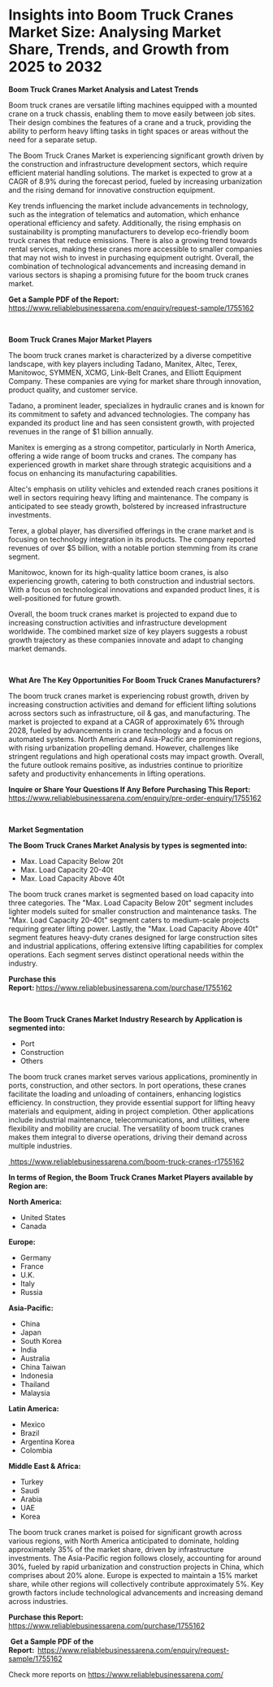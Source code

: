 <p><h1>Insights into Boom Truck Cranes Market Size: Analysing Market Share, Trends, and Growth from 2025 to 2032</h1></p><p><strong>Boom Truck Cranes Market Analysis and Latest Trends</strong></p>
<p><p>Boom truck cranes are versatile lifting machines equipped with a mounted crane on a truck chassis, enabling them to move easily between job sites. Their design combines the features of a crane and a truck, providing the ability to perform heavy lifting tasks in tight spaces or areas without the need for a separate setup. </p><p>The Boom Truck Cranes Market is experiencing significant growth driven by the construction and infrastructure development sectors, which require efficient material handling solutions. The market is expected to grow at a CAGR of 8.9% during the forecast period, fueled by increasing urbanization and the rising demand for innovative construction equipment. </p><p>Key trends influencing the market include advancements in technology, such as the integration of telematics and automation, which enhance operational efficiency and safety. Additionally, the rising emphasis on sustainability is prompting manufacturers to develop eco-friendly boom truck cranes that reduce emissions. There is also a growing trend towards rental services, making these cranes more accessible to smaller companies that may not wish to invest in purchasing equipment outright. Overall, the combination of technological advancements and increasing demand in various sectors is shaping a promising future for the boom truck cranes market.</p></p>
<p><strong>Get a Sample PDF of the Report:&nbsp;</strong> <a href="https://www.reliablebusinessarena.com/enquiry/request-sample/1755162?utm_campaign=3010&utm_medium=2&utm_source=Github&utm_content=ia&utm_term=10042025&utm_id=boom-truck-cranes">https://www.reliablebusinessarena.com/enquiry/request-sample/1755162</a></p>
<p>&nbsp;</p>
<p><strong>Boom Truck Cranes Major Market Players</strong></p>
<p><p>The boom truck cranes market is characterized by a diverse competitive landscape, with key players including Tadano, Manitex, Altec, Terex, Manitowoc, SYMMEN, XCMG, Link-Belt Cranes, and Elliott Equipment Company. These companies are vying for market share through innovation, product quality, and customer service.</p><p>Tadano, a prominent leader, specializes in hydraulic cranes and is known for its commitment to safety and advanced technologies. The company has expanded its product line and has seen consistent growth, with projected revenues in the range of $1 billion annually.</p><p>Manitex is emerging as a strong competitor, particularly in North America, offering a wide range of boom trucks and cranes. The company has experienced growth in market share through strategic acquisitions and a focus on enhancing its manufacturing capabilities.</p><p>Altec's emphasis on utility vehicles and extended reach cranes positions it well in sectors requiring heavy lifting and maintenance. The company is anticipated to see steady growth, bolstered by increased infrastructure investments.</p><p>Terex, a global player, has diversified offerings in the crane market and is focusing on technology integration in its products. The company reported revenues of over $5 billion, with a notable portion stemming from its crane segment.</p><p>Manitowoc, known for its high-quality lattice boom cranes, is also experiencing growth, catering to both construction and industrial sectors. With a focus on technological innovations and expanded product lines, it is well-positioned for future growth.</p><p>Overall, the boom truck cranes market is projected to expand due to increasing construction activities and infrastructure development worldwide. The combined market size of key players suggests a robust growth trajectory as these companies innovate and adapt to changing market demands.</p></p>
<p>&nbsp;</p>
<p><strong>What Are The Key Opportunities For Boom Truck Cranes Manufacturers?</strong></p>
<p><p>The boom truck cranes market is experiencing robust growth, driven by increasing construction activities and demand for efficient lifting solutions across sectors such as infrastructure, oil & gas, and manufacturing. The market is projected to expand at a CAGR of approximately 6% through 2028, fueled by advancements in crane technology and a focus on automated systems. North America and Asia-Pacific are prominent regions, with rising urbanization propelling demand. However, challenges like stringent regulations and high operational costs may impact growth. Overall, the future outlook remains positive, as industries continue to prioritize safety and productivity enhancements in lifting operations.</p></p>
<p><strong>Inquire or Share Your Questions If Any Before Purchasing This Report:</strong> <a href="https://www.reliablebusinessarena.com/enquiry/pre-order-enquiry/1755162?utm_campaign=3010&utm_medium=2&utm_source=Github&utm_content=ia&utm_term=10042025&utm_id=boom-truck-cranes">https://www.reliablebusinessarena.com/enquiry/pre-order-enquiry/1755162</a></p>
<p>&nbsp;</p>
<p><strong>Market Segmentation</strong></p>
<p><strong>The Boom Truck Cranes Market Analysis by types is segmented into:</strong></p>
<p><ul><li>Max. Load Capacity Below 20t</li><li>Max. Load Capacity 20-40t</li><li>Max. Load Capacity Above 40t</li></ul></p>
<p><p>The boom truck cranes market is segmented based on load capacity into three categories. The "Max. Load Capacity Below 20t" segment includes lighter models suited for smaller construction and maintenance tasks. The "Max. Load Capacity 20-40t" segment caters to medium-scale projects requiring greater lifting power. Lastly, the "Max. Load Capacity Above 40t" segment features heavy-duty cranes designed for large construction sites and industrial applications, offering extensive lifting capabilities for complex operations. Each segment serves distinct operational needs within the industry.</p></p>
<p><strong>Purchase this Report:&nbsp;</strong><a href="https://www.reliablebusinessarena.com/purchase/1755162?utm_campaign=3010&utm_medium=2&utm_source=Github&utm_content=ia&utm_term=10042025&utm_id=boom-truck-cranes">https://www.reliablebusinessarena.com/purchase/1755162</a></p>
<p>&nbsp;</p>
<p><strong>The Boom Truck Cranes Market Industry Research by Application is segmented into:</strong></p>
<p><ul><li>Port</li><li>Construction</li><li>Others</li></ul></p>
<p><p>The boom truck cranes market serves various applications, prominently in ports, construction, and other sectors. In port operations, these cranes facilitate the loading and unloading of containers, enhancing logistics efficiency. In construction, they provide essential support for lifting heavy materials and equipment, aiding in project completion. Other applications include industrial maintenance, telecommunications, and utilities, where flexibility and mobility are crucial. The versatility of boom truck cranes makes them integral to diverse operations, driving their demand across multiple industries.</p></p>
<p><a href="https://www.reliablebusinessarena.com/boom-truck-cranes-r1755162?utm_campaign=3010&utm_medium=2&utm_source=Github&utm_content=ia&utm_term=10042025&utm_id=boom-truck-cranes">&nbsp;https://www.reliablebusinessarena.com/boom-truck-cranes-r1755162</a></p>
<p><strong>In terms of Region, the Boom Truck Cranes Market Players available by Region are:</strong></p>
<p>
    <p> <strong> North America: </strong>
        <ul>
            <li>United States</li>
            <li>Canada</li>
        </ul>
        </p> 
    <p> <strong> Europe: </strong>
        <ul>
            <li>Germany</li>
            <li>France</li>
            <li>U.K.</li>
            <li>Italy</li>
            <li>Russia</li>
        </ul>
        </p> 
    <p> <strong> Asia-Pacific: </strong>
        <ul>
            <li>China</li>
            <li>Japan</li>
            <li>South Korea</li>
            <li>India</li>
            <li>Australia</li>
            <li>China Taiwan</li>
            <li>Indonesia</li>
            <li>Thailand</li>
            <li>Malaysia</li>
        </ul>
        </p> 
    <p> <strong> Latin America: </strong>
        <ul>
            <li>Mexico</li>
            <li>Brazil</li>
            <li>Argentina Korea</li>
            <li>Colombia</li>
        </ul>
        </p> 
    <p> <strong> Middle East & Africa: </strong>
        <ul>
            <li>Turkey</li>
            <li>Saudi</li>
            <li>Arabia</li>
            <li>UAE</li>
            <li>Korea</li>
        </ul>
    </p>
    </p>
<p><p>The boom truck cranes market is poised for significant growth across various regions, with North America anticipated to dominate, holding approximately 35% of the market share, driven by infrastructure investments. The Asia-Pacific region follows closely, accounting for around 30%, fueled by rapid urbanization and construction projects in China, which comprises about 20% alone. Europe is expected to maintain a 15% market share, while other regions will collectively contribute approximately 5%. Key growth factors include technological advancements and increasing demand across industries.</p></p>
<p><strong>Purchase this Report: </strong><a href="https://www.reliablebusinessarena.com/purchase/1755162?utm_campaign=3010&utm_medium=2&utm_source=Github&utm_content=ia&utm_term=10042025&utm_id=boom-truck-cranes">https://www.reliablebusinessarena.com/purchase/1755162</a></p>
<p>&nbsp;<strong>Get a Sample PDF of the Report:&nbsp;&nbsp;</strong><a href="https://www.reliablebusinessarena.com/enquiry/request-sample/1755162?utm_campaign=3010&utm_medium=2&utm_source=Github&utm_content=ia&utm_term=10042025&utm_id=boom-truck-cranes">https://www.reliablebusinessarena.com/enquiry/request-sample/1755162</a></p>
<p><strong></strong></p>
<p>Check more reports on <a href="https://www.reliablebusinessarena.com/?utm_campaign=3010&utm_medium=2&utm_source=Github&utm_content=ia&utm_term=10042025&utm_id=boom-truck-cranes">https://www.reliablebusinessarena.com/</a></p>